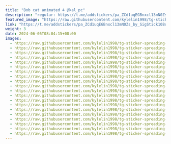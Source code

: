 ```yaml
---
title: "Bob cat animated 4 @kal_pc"
description: "regular: https://t.me/addstickers/pa_ZCd1uqEGBnxcl13mN0Zs_by_SigStick10Bot"
featured_image: "https://raw.githubusercontent.com/kylelin1998/tg-sticker-spreading-worldwide-images/main/img/c3423e10-5a64-4b83-a85c-337d3bc5b536.jpg"
link: "https://t.me/addstickers/pa_ZCd1uqEGBnxcl13mN0Zs_by_SigStick10Bot"
weight: 3
date: 2024-06-05T08:04:15+08:00
images:
  - https://raw.githubusercontent.com/kylelin1998/tg-sticker-spreading-worldwide-images/main/img/c3423e10-5a64-4b83-a85c-337d3bc5b536.jpg
  - https://raw.githubusercontent.com/kylelin1998/tg-sticker-spreading-worldwide-images/main/img/8183bdce-dee2-48b7-a65f-ca861512b843.jpg
  - https://raw.githubusercontent.com/kylelin1998/tg-sticker-spreading-worldwide-images/main/img/032af555-9ef1-4499-a596-a86343b52dbd.jpg
  - https://raw.githubusercontent.com/kylelin1998/tg-sticker-spreading-worldwide-images/main/img/8d8e88ae-b939-490f-af06-0861dc19d289.jpg
  - https://raw.githubusercontent.com/kylelin1998/tg-sticker-spreading-worldwide-images/main/img/5c59f73a-d95e-4775-8425-bd18410afd29.jpg
  - https://raw.githubusercontent.com/kylelin1998/tg-sticker-spreading-worldwide-images/main/img/e99fc9dc-259d-4ad4-a0cd-5fd2f6017dbc.jpg
  - https://raw.githubusercontent.com/kylelin1998/tg-sticker-spreading-worldwide-images/main/img/db5c0e63-1992-4319-aedb-731b781fbf7c.jpg
  - https://raw.githubusercontent.com/kylelin1998/tg-sticker-spreading-worldwide-images/main/img/b5f0d407-0590-46a9-ad82-29365a4ca0a8.jpg
  - https://raw.githubusercontent.com/kylelin1998/tg-sticker-spreading-worldwide-images/main/img/169c1f3f-ef72-48c7-a295-e7d4da9b5b54.jpg
  - https://raw.githubusercontent.com/kylelin1998/tg-sticker-spreading-worldwide-images/main/img/ee717949-8d9d-44bf-8baa-d1844b39fca6.jpg
  - https://raw.githubusercontent.com/kylelin1998/tg-sticker-spreading-worldwide-images/main/img/671f1945-0ff6-46cc-8201-b4ad733a4989.jpg
  - https://raw.githubusercontent.com/kylelin1998/tg-sticker-spreading-worldwide-images/main/img/158442f0-7722-4464-895d-eb5ee41143a1.jpg
  - https://raw.githubusercontent.com/kylelin1998/tg-sticker-spreading-worldwide-images/main/img/0092bc20-fbfe-4375-a888-f6b2bbec47fc.jpg
  - https://raw.githubusercontent.com/kylelin1998/tg-sticker-spreading-worldwide-images/main/img/05ea8322-10ee-4383-9a10-18964096e7e4.jpg
  - https://raw.githubusercontent.com/kylelin1998/tg-sticker-spreading-worldwide-images/main/img/f0fba2af-9dcd-48cb-ad1a-5bf447e606f3.jpg
  - https://raw.githubusercontent.com/kylelin1998/tg-sticker-spreading-worldwide-images/main/img/dca27e21-97fc-4fe9-9757-0e6df858f2ea.jpg
  - https://raw.githubusercontent.com/kylelin1998/tg-sticker-spreading-worldwide-images/main/img/bfe78aa1-4030-4596-9529-59d6719c08ec.jpg
  - https://raw.githubusercontent.com/kylelin1998/tg-sticker-spreading-worldwide-images/main/img/91328ddf-a858-43b5-b4c1-5439004b3859.jpg
  - https://raw.githubusercontent.com/kylelin1998/tg-sticker-spreading-worldwide-images/main/img/ffd8de88-2e96-4b1c-ae3d-af1aaa9b0076.jpg
  - https://raw.githubusercontent.com/kylelin1998/tg-sticker-spreading-worldwide-images/main/img/49f00dc3-3b47-4510-8f2a-983df98897ab.jpg
---
```

